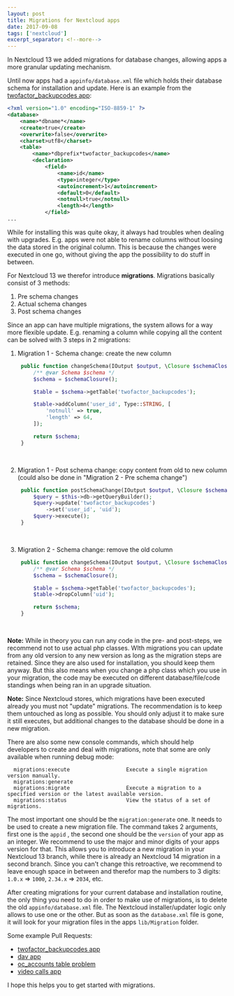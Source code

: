 ```yaml
---
layout: post
title: Migrations for Nextcloud apps
date: 2017-09-08
tags: ['nextcloud']
excerpt_separator: <!--more-->
---
```


In Nextcloud 13 we added migrations for database changes, allowing apps a more granular updating mechanism.

<!--more-->

Until now apps had a `appinfo/database.xml` file which holds their database schema for installation and update. Here is an example from the [twofactor_backupcodes app](https://github.com/nextcloud/server/blob/d89d96203affc8ae1cb0dd7da061bd2e853811b7/apps/twofactor_backupcodes/appinfo/database.xml):

```xml
<?xml version="1.0" encoding="ISO-8859-1" ?>
<database>
	<name>*dbname*</name>
	<create>true</create>
	<overwrite>false</overwrite>
	<charset>utf8</charset>
	<table>
		<name>*dbprefix*twofactor_backupcodes</name>
		<declaration>
			<field>
				<name>id</name>
				<type>integer</type>
				<autoincrement>1</autoincrement>
				<default>0</default>
				<notnull>true</notnull>
				<length>4</length>
			</field>
...

```



While for installing this was quite okay, it always had troubles when dealing with upgrades. E.g. apps were not able to rename columns without loosing the data stored in the original column. This is because the changes were executed in one go, without giving the app the possibility to do stuff in between.

For Nextcloud 13 we therefor introduce **migrations**. Migrations basically consist of 3 methods:

1. Pre schema changes
2. Actual schema changes
3. Post schema changes



Since an app can have multiple migrations, the system allows for a way more flexible update. E.g. renaming a column while copying all the content can be solved with 3 steps in 2 migrations:

1. Migration 1 - Schema change: create the new column

   ```php
   	public function changeSchema(IOutput $output, \Closure $schemaClosure, array $options) {
   		/** @var Schema $schema */
   		$schema = $schemaClosure();

   		$table = $schema->getTable('twofactor_backupcodes');

   		$table->addColumn('user_id', Type::STRING, [
   			'notnull' => true,
   			'length' => 64,
   		]);

   		return $schema;
   	}
   ```

   ​

2. Migration 1 - Post schema change: copy content from old to new column (could also be done in "Migration 2 - Pre schema change")

   ```php
   	public function postSchemaChange(IOutput $output, \Closure $schemaClosure, array $options) {
   		$query = $this->db->getQueryBuilder();
   		$query->update('twofactor_backupcodes')
   			->set('user_id', 'uid');
   		$query->execute();
   	}
   ```

   ​

3. Migration 2 - Schema change: remove the old column

   ```php
   	public function changeSchema(IOutput $output, \Closure $schemaClosure, array $options) {
   		/** @var Schema $schema */
   		$schema = $schemaClosure();

   		$table = $schema->getTable('twofactor_backupcodes');
   		$table->dropColumn('uid');

   		return $schema;
   	}
   ```

   ​



**Note:** While in theory you can run any code in the pre- and post-steps, we recommend not to use actual php classes. WIth migrations you can update from any old version to any new version as long as the migration steps are retained. Since they are also used for installation, you should keep them anyway. But this also means when you change a php class which you use in your migration, the code may be executed on different database/file/code standings when being ran in an upgrade situation.

**Note:** Since Nextcloud stores, which migrations have been executed already you must not "update" migrations. The recommendation is to keep them untouched as long as possible. You should only adjust it to make sure it still executes, but additional changes to the database should be done in a new migration.



There are also some new console commands, which should help developers to create and deal with migrations, note that some are only available when running debug mode:

```
  migrations:execute                  Execute a single migration version manually.
  migrations:generate
  migrations:migrate                  Execute a migration to a specified version or the latest available version.
  migrations:status                   View the status of a set of migrations.
```



The most important one should be the `migration:generate` one. It needs to be used to create a new migration file. The command takes 2 arguments, first one is the `appid` , the second one should be the `version` of your app as an integer. We recommend to use the major and minor digits of your apps version for that. This allows you to introduce a new migration in your Nextcloud 13 branch, while there is already an Nextcloud 14 migration in a second branch. Since you can't change this retroactive, we recommend to leave enough space in between and therefor map the numbers to 3 digits: `1.0.x` => `1000`, `2.34.x` => `2034`, etc.



After creating migrations for your current database and installation routine, the only thing you need to do in order to make use of migrations, is to delete the old `appinfo/database.xml` file. The Nextcloud installer/updater logic only allows to use one or the other. But as soon as the `database.xml` file is gone, it will look for your migration files in the apps `lib/Migration` folder.



Some example Pull Requests:

* [twofactor_backupcodes app](https://github.com/nextcloud/server/pull/5231)
* [dav app](https://github.com/nextcloud/server/pull/6264)
* [oc_accounts table problem](https://github.com/nextcloud/server/pull/6097)
* [video calls app](https://github.com/nextcloud/spreed/pull/352)



I hope this helps you to get started with migrations.



